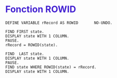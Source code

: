 # <span style="color: #4523d2"> Fonction ROWID</span> #

```
DEFINE VARIABLE rRecord AS ROWID       NO-UNDO.

FIND FIRST state.
DISPLAY state WITH 1 COLUMN.
PAUSE.
rRecord = ROWID(state).

FIND  LAST state.
DISPLAY state WITH 1 COLUMN.
PAUSE.
FIND state WHERE ROWID(state) = rRecord.
DISPLAY state WITH 1 COLUMN.
```